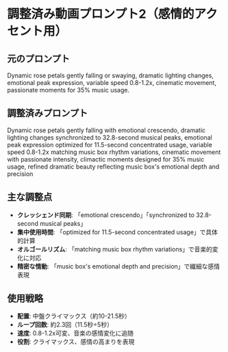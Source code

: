 # 調整済み動画プロンプト2（感情的アクセント用）

## 元のプロンプト
Dynamic rose petals gently falling or swaying, dramatic lighting changes, emotional peak expression, variable speed 0.8-1.2x, cinematic movement, passionate moments for 35% music usage.

## 調整済みプロンプト
Dynamic rose petals gently falling with emotional crescendo, dramatic lighting changes synchronized to 32.8-second musical peaks, emotional peak expression optimized for 11.5-second concentrated usage, variable speed 0.8-1.2x matching music box rhythm variations, cinematic movement with passionate intensity, climactic moments designed for 35% music usage, refined dramatic beauty reflecting music box's emotional depth and precision

## 主な調整点
- **クレッシェンド同期**: 「emotional crescendo」「synchronized to 32.8-second musical peaks」
- **集中使用時間**: 「optimized for 11.5-second concentrated usage」で具体的計算
- **オルゴールリズム**: 「matching music box rhythm variations」で音楽的変化に対応
- **精密な情動**: 「music box's emotional depth and precision」で繊細な感情表現

## 使用戦略
- **配置**: 中盤クライマックス（約10-21.5秒）
- **ループ回数**: 約2.3回（11.5秒÷5秒）
- **速度**: 0.8-1.2x可変、音楽の感情変化に追随
- **役割**: クライマックス、感情の高まりを表現